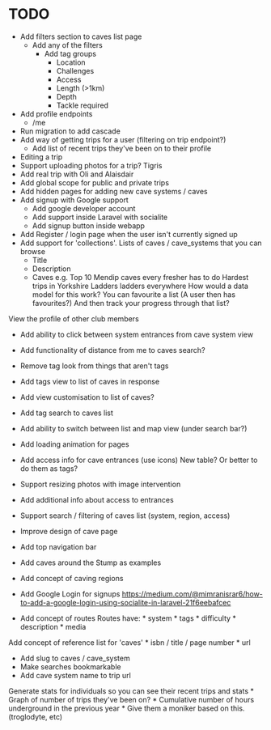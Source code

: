 # TODO
* Add filters section to caves list page
    * Add any of the filters
        * Add tag groups
            * Location
            * Challenges
            * Access
            * Length (>1km)
            * Depth
            * Tackle required
* Add profile endpoints
    * /me
* Run migration to add cascade
* Add way of getting trips for a user (filtering on trip endpoint?)
    * Add list of recent trips they've been on to their profile
* Editing a trip
* Support uploading photos for a trip? Tigris
* Add real trip with Oli and Alaisdair
* Add global scope for public and private trips
* Add hidden pages for adding new cave systems / caves
* Add signup with Google support
    * Add google developer account
    * Add support inside Laravel with socialite
    * Add signup button inside webapp
* Add Register / login page when the user isn't currently signed up
* Add support for 'collections'. Lists of caves / cave_systems that you can browse
    * Title
    * Description
    * Caves
    e.g. Top 10 Mendip caves every fresher has to do
         Hardest trips in Yorkshire
         Ladders ladders everywhere
    How would a data model for this work? You can favourite a list (A user then has favourites?)
    And then track your progress through that list?

View the profile of other club members

* Add ability to click between system entrances from cave system view
* Add functionality of distance from me to caves search?
* Remove tag look from things that aren't tags
* Add tags view to list of caves in response
* Add view customisation to list of caves?
* Add tag search to caves list
* Add ability to switch between list and map view (under search bar?)
* Add loading animation for pages
* Add access info for cave entrances (use icons) New table? Or better to do them as tags?
* Support resizing photos with image intervention
* Add additional info about access to entrances
* Support search / filtering of caves list (system, region, access)

* Improve design of cave page

* Add top navigation bar

* Add caves around the Stump as examples

* Add concept of caving regions

* Add Google Login for signups https://medium.com/@mimranisrar6/how-to-add-a-google-login-using-socialite-in-laravel-21f6eebafcec

* Add concept of routes
    Routes have:
        * system
        * tags
        * difficulty
        * description
        * media

Add concept of reference list for 'caves'
    * isbn / title / page number
    * url

* Add slug to caves / cave_system
* Make searches bookmarkable
* Add cave system name to trip url

Generate stats for individuals so you can see their recent trips and stats
    * Graph of number of trips they've been on?
    * Cumulative number of hours underground in the previous year
        * Give them a moniker based on this. (troglodyte, etc)